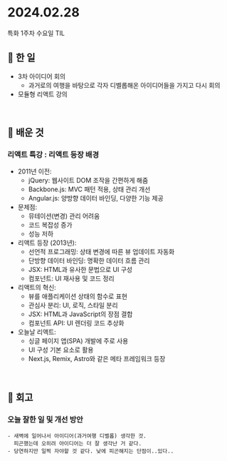 # 2024.02.28
특화 1주차 수요일 TIL

## 🌱 한 일

- 3차 아이디어 회의
  - 과거로의 여행을 바탕으로 각자 디벨롭해온 아이디어들을 가지고 다시 회의
- 모듈형 리액트 강의
<br>

## 🌿 배운 것

### 리액트 특강 : 리액트 등장 배경
- 2011년 이전:
  - jQuery: 웹사이트 DOM 조작을 간편하게 해줌
  - Backbone.js: MVC 패턴 적용, 상태 관리 개선
  - Angular.js: 양방향 데이터 바인딩, 다양한 기능 제공
- 문제점:
  - 뮤테이션(변경) 관리 어려움
  - 코드 복잡성 증가
  - 성능 저하
- 리액트 등장 (2013년):
  - 선언적 프로그래밍: 상태 변경에 따른 뷰 업데이트 자동화
  - 단방향 데이터 바인딩: 명확한 데이터 흐름 관리
  - JSX: HTML과 유사한 문법으로 UI 구성
  - 컴포넌트: UI 재사용 및 코드 정리
- 리액트의 혁신:
  - 뷰를 애플리케이션 상태의 함수로 표현
  - 관심사 분리: UI, 로직, 스타일 분리
  - JSX: HTML과 JavaScript의 장점 결합
  - 컴포넌트 API: UI 렌더링 코드 추상화
- 오늘날 리액트:
  - 싱글 페이지 앱(SPA) 개발에 주로 사용
  - UI 구성 기본 요소로 활용
  - Next.js, Remix, Astro와 같은 메타 프레임워크 등장
<br>

## 🌳 회고 

### 오늘 잘한 일 및 개선 방안
```
- 새벽에 일어나서 아이디어(과거여행 디벨롭) 생각한 것. 
  피곤했는데 오히려 아이디어는 더 잘 생각난 거 같다. 
- 당연하지만 일찍 자야할 것 같다. 낮에 피곤해지는 단점이..있다..
 ```
<br>

 
